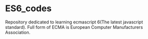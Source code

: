 # ES6_codes
Repository dedicated to learning ecmascript 6(The latest javascript standard).
Full form of ECMA is European Computer Manufacturers Association.
